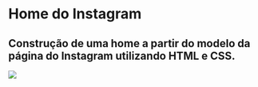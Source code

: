 # Home do Instagram

## Construção de uma home a partir do modelo da página do Instagram utilizando HTML e CSS. 

![](https://w7.pngwing.com/pngs/175/261/png-transparent-web-development-html-css-design-and-build-web-sites-cascading-style-sheets-world-wide-web-blue-web-design-text.png)
